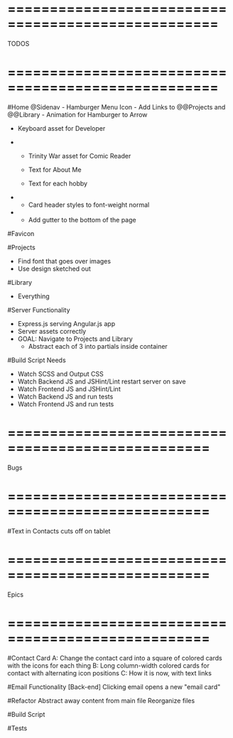 ===================================================
===================================================

TODOS

===================================================
===================================================

#Home
  @Sidenav
    - Hamburger Menu Icon
    - Add Links to @@Projects and @@Library
    - Animation for Hamburger to Arrow

  - Keyboard asset for Developer
* - Trinity War asset for Comic Reader

  - Text for About Me
  - Text for each hobby
* - Card header styles to font-weight normal
* - Add gutter to the bottom of the page

#Favicon

#Projects
  - Find font that goes over images
  - Use design sketched out

#Library
  - Everything

#Server Functionality
  - Express.js serving Angular.js app
  - Server assets correctly
  - GOAL: Navigate to Projects and Library
    - Abstract each of 3 into partials inside container

#Build Script Needs
  - Watch SCSS and Output CSS
  - Watch Backend JS and JSHint/Lint restart server on save
  - Watch Frontend JS and JSHint/Lint
  - Watch Backend JS and run tests
  - Watch Frontend JS and run tests

==================================================
==================================================

Bugs

==================================================
==================================================

#Text in Contacts cuts off on tablet

==================================================
==================================================

Epics

==================================================
==================================================

#Contact Card
A: Change the contact card into a square of colored cards with the icons for each thing
B: Long column-width colored cards for contact with alternating icon positions
C: How it is now, with text links

#Email Functionality [Back-end]
Clicking email opens a new "email card"

#Refactor
Abstract away content from main file
Reorganize files

#Build Script

#Tests

